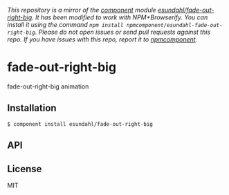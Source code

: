 *This repository is a mirror of the [component](http://component.io) module [esundahl/fade-out-right-big](http://github.com/esundahl/fade-out-right-big). It has been modified to work with NPM+Browserify. You can install it using the command `npm install npmcomponent/esundahl-fade-out-right-big`. Please do not open issues or send pull requests against this repo. If you have issues with this repo, report it to [npmcomponent](https://github.com/airportyh/npmcomponent).*

# fade-out-right-big

  fade-out-right-big animation

## Installation

    $ component install esundahl/fade-out-right-big

## API

   

## License

  MIT

